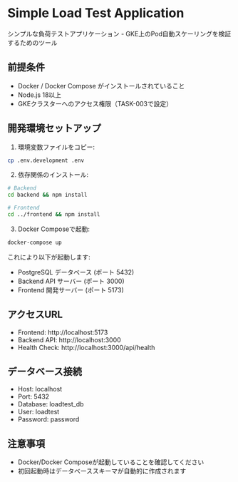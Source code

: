 # Simple Load Test Application

シンプルな負荷テストアプリケーション - GKE上のPod自動スケーリングを検証するためのツール

## 前提条件

- Docker / Docker Compose がインストールされていること
- Node.js 18以上
- GKEクラスターへのアクセス権限（TASK-003で設定）

## 開発環境セットアップ

1. 環境変数ファイルをコピー:
```bash
cp .env.development .env
```

2. 依存関係のインストール:
```bash
# Backend
cd backend && npm install

# Frontend  
cd ../frontend && npm install
```

3. Docker Composeで起動:
```bash
docker-compose up
```

これにより以下が起動します:
- PostgreSQL データベース (ポート 5432)
- Backend API サーバー (ポート 3000)
- Frontend 開発サーバー (ポート 5173)

## アクセスURL

- Frontend: http://localhost:5173
- Backend API: http://localhost:3000
- Health Check: http://localhost:3000/api/health

## データベース接続

- Host: localhost
- Port: 5432
- Database: loadtest_db
- User: loadtest
- Password: password

## 注意事項

- Docker/Docker Composeが起動していることを確認してください
- 初回起動時はデータベーススキーマが自動的に作成されます